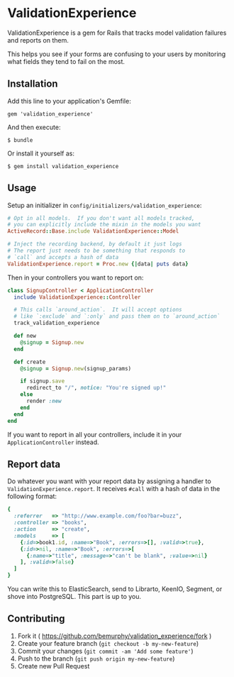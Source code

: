 # ValidationExperience

ValidationExperience is a gem for Rails that tracks model validation failures and
reports on them.

This helps you see if your forms are confusing to your users by monitoring what
fields they tend to fail on the most.

## Installation

Add this line to your application's Gemfile:

    gem 'validation_experience'

And then execute:

    $ bundle

Or install it yourself as:

    $ gem install validation_experience

## Usage

Setup an initializer in `config/initializers/validation_experience`:

```ruby
# Opt in all models.  If you don't want all models tracked,
# you can explicitly include the mixin in the models you want
ActiveRecord::Base.include ValidationExperience::Model

# Inject the recording backend, by default it just logs
# The report just needs to be something that responds to
# `call` and accepts a hash of data
ValidationExperience.report = Proc.new {|data| puts data}

```

Then in your controllers you want to report on:

```ruby
class SignupController < ApplicationController
  include ValidationExperience::Controller

  # This calls `around_action`.  It will accept options
  # like `:exclude` and `:only` and pass them on to `around_action`
  track_validation_experience

  def new
    @signup = Signup.new
  end

  def create
    @signup = Signup.new(signup_params)

    if signup.save
      redirect_to "/", notice: "You're signed up!"
    else
      render :new
    end
  end
end
```

If you want to report in all your controllers, include it in your
`ApplicationController` instead.

## Report data

Do whatever you want with your report data by assigning a handler to
`ValidationExperience.report`.  It receives `#call` with a hash of data
in the following format:

```ruby
{
  :referrer   => "http://www.example.com/foo?bar=buzz",
  :controller => "books",
  :action     => "create",
  :models     => [
    {:id=>book1.id, :name=>"Book", :errors=>[], :valid=>true},
    {:id=>nil, :name=>"Book", :errors=>[
      {:name=>"title", :message=>"can't be blank", :value=>nil}
    ], :valid=>false}
  ]
}
```

You can write this to ElasticSearch, send to Librarto, KeenIO, Segment, or shove into PostgreSQL.  This part is up to you.

## Contributing

1. Fork it ( https://github.com/bemurphy/validation_experience/fork )
2. Create your feature branch (`git checkout -b my-new-feature`)
3. Commit your changes (`git commit -am 'Add some feature'`)
4. Push to the branch (`git push origin my-new-feature`)
5. Create new Pull Request

